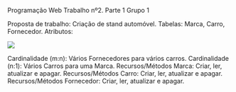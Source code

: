 Programação Web
Trabalho nº2. Parte 1
Grupo 1

Proposta de trabalho: Criação de stand automóvel.
Tabelas: Marca, Carro, Fornecedor.
Atributos:


![](images/Estrutura.jpg)


Cardinalidade (m:n): Vários Fornecedores para vários carros.
Cardinalidade (n:1): Vários Carros para uma Marca.
Recursos/Métodos Marca: Criar, ler, atualizar e apagar.
Recursos/Métodos Carro: Criar, ler, atualizar e apagar.
Recursos/Métodos Fornecedor: Criar, ler, atualizar e apagar.

